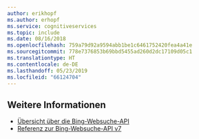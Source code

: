 ```yaml
---
author: erikhopf
ms.author: erhopf
ms.service: cognitiveservices
ms.topic: include
ms.date: 08/16/2018
ms.openlocfilehash: 759a79d92a9594abb1be1c6461752420fea4a41e
ms.sourcegitcommit: 778e7376853b69bbd5455ad260d2dc17109d05c1
ms.translationtype: HT
ms.contentlocale: de-DE
ms.lasthandoff: 05/23/2019
ms.locfileid: "66124704"
---
```

## <a name="see-also"></a>Weitere Informationen

* [Übersicht über die Bing-Websuche-API](../articles/cognitive-services/Bing-Web-Search/overview.md)
* [Referenz zur Bing-Websuche-API v7](https://docs.microsoft.com/rest/api/cognitiveservices/bing-web-api-v7-reference)
